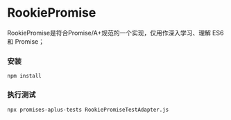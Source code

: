 # RookiePromise #

RookiePromise是符合Promise/A+规范的一个实现，仅用作深入学习、理解 ES6 和 Promise；


### 安装

```
npm install
```


### 执行测试

```
npx promises-aplus-tests RookiePromiseTestAdapter.js
```
